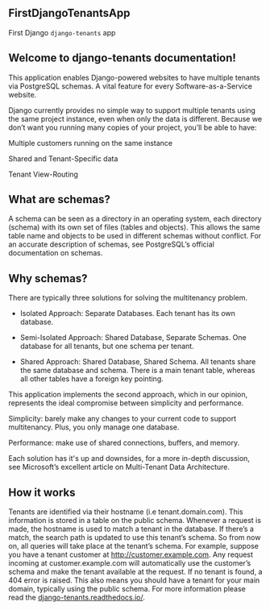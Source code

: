 ## FirstDjangoTenantsApp

First Django `django-tenants` app 

## Welcome to django-tenants documentation!

This application enables Django-powered websites to have multiple tenants via PostgreSQL schemas. A vital feature for every Software-as-a-Service website.

Django currently provides no simple way to support multiple tenants using the same project instance, even when only the data is different. Because we don’t want you running many copies of your project, you’ll be able to have:

Multiple customers running on the same instance

Shared and Tenant-Specific data

Tenant View-Routing

## What are schemas?
A schema can be seen as a directory in an operating system, each directory (schema) with its own set of files (tables and objects). This allows the same table name and objects to be used in different schemas without conflict. For an accurate description of schemas, see PostgreSQL’s official documentation on schemas.

## Why schemas?
There are typically three solutions for solving the multitenancy problem.

- Isolated Approach: Separate Databases. Each tenant has its own database.

- Semi-Isolated Approach: Shared Database, Separate Schemas. One database for all tenants, but one schema per tenant.

- Shared Approach: Shared Database, Shared Schema. All tenants share the same database and schema. There is a main tenant table, whereas all other tables have a foreign key pointing.

This application implements the second approach, which in our opinion, represents the ideal compromise between simplicity and performance.

Simplicity: barely make any changes to your current code to support multitenancy. Plus, you only manage one database.

Performance: make use of shared connections, buffers, and memory.

Each solution has it's up and downsides, for a more in-depth discussion, see Microsoft’s excellent article on Multi-Tenant Data Architecture.

## How it works
Tenants are identified via their hostname (i.e tenant.domain.com). This information is stored in a table on the public schema. Whenever a request is made, the hostname is used to match a tenant in the database. If there’s a match, the search path is updated to use this tenant’s schema. So from now on, all queries will take place at the tenant’s schema. For example, suppose you have a tenant customer at http://customer.example.com. Any request incoming at customer.example.com will automatically use the customer’s schema and make the tenant available at the request. If no tenant is found, a 404 error is raised. This also means you should have a tenant for your main domain, typically using the public schema. For more information please read the <a href='https://django-tenants.readthedocs.io/en/latest/'>django-tenants.readthedocs.io/</a>.
